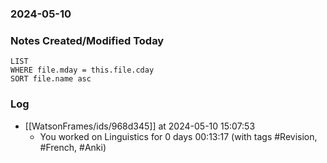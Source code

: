 ### 2024-05-10

### Notes Created/Modified Today
```dataview
LIST 
WHERE file.mday = this.file.cday
SORT file.name asc
```
### Log


- [[WatsonFrames/ids/968d345]] at 2024-05-10 15:07:53
  - You worked on Linguistics for 0 days 00:13:17 (with tags #Revision, #French, #Anki) 
